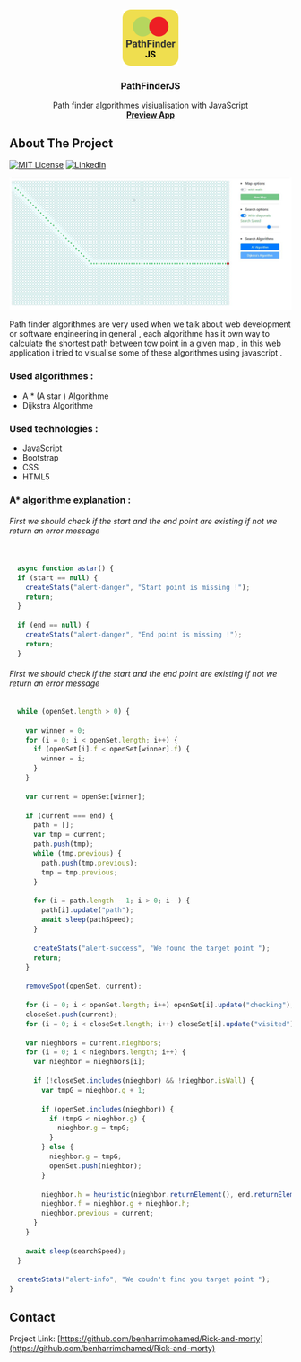 <!--
*** Thanks for checking out this README Template. If you have a suggestion that would
*** make this better, please fork the repo and create a pull request or simply open
*** an issue with the tag "enhancement".
*** Thanks again! Now go create something AMAZING! :D
-->





<!-- PROJECT SHIELDS -->
<!--
*** I'm using markdown "reference style" links for readability.
*** Reference links are enclosed in brackets [ ] instead of parentheses ( ).
*** See the bottom of this document for the declaration of the reference variables
*** for contributors-url, forks-url, etc. This is an optional, concise syntax you may use.
*** https://www.markdownguide.org/basic-syntax/#reference-style-links
-->



<!-- PROJECT LOGO -->
<br />
<p align="center">
  <a href="https://pathfinderjs.herokuapp.com/">
    <img src="images/logo.png" alt="Logo" width="100" height="100">
  </a>

  <h3 align="center">PathFinderJS</h3>

  <p align="center">
    Path finder algorithmes visiualisation with JavaScript
    <br />
  <a href="https://pathfinderjs.herokuapp.com/"><strong>Preview App</strong></a>
    <br />
  </p>
</p>




<!-- ABOUT THE PROJECT -->
## About The Project

[![MIT License][license-shield]][license-url]
[![LinkedIn][linkedin-shield]][linkedin-url]

<img src="images/screenshot_1.JPG" alt="screenshot">

<p>Path finder algorithmes are very used when we talk about web development or software engineering in general , each algorithme has it own way to calculate the shortest path between tow point in a given map , in this web application i tried to visualise some of these algorithmes using javascript .</p>

<h3>Used algorithmes :</h3>
<ul> 
  <li>A * (A star ) Algorithme </li>
  <li>Dijkstra Algorithme </li>
</ul>


<h3>Used technologies :</h3>
<ul> 
  <li>JavaScript</li>
  <li>Bootstrap </li>
  <li>CSS </li>
  <li>HTML5</li>
</ul>


<!-- LICENSE -->
<h3>A* algorithme explanation :</h3>

<h6>First we should check if the start and the end point are existing if not we return an error message </h6>

```javascript
  
  async function astar() {
  if (start == null) {
    createStats("alert-danger", "Start point is missing !");
    return;
  }

  if (end == null) {
    createStats("alert-danger", "End point is missing !");
    return;
  }
 ```

<h6>First we should check if the start and the end point are existing if not we return an error message </h6>

```javascript
  while (openSet.length > 0) {
    
    var winner = 0;
    for (i = 0; i < openSet.length; i++) {
      if (openSet[i].f < openSet[winner].f) {
        winner = i;
      }
    }

    var current = openSet[winner];

    if (current === end) {
      path = [];
      var tmp = current;
      path.push(tmp);
      while (tmp.previous) {
        path.push(tmp.previous);
        tmp = tmp.previous;
      }

      for (i = path.length - 1; i > 0; i--) {
        path[i].update("path");
        await sleep(pathSpeed);
      }

      createStats("alert-success", "We found the target point ");
      return;
    }

    removeSpot(openSet, current);

    for (i = 0; i < openSet.length; i++) openSet[i].update("checking");
    closeSet.push(current);
    for (i = 0; i < closeSet.length; i++) closeSet[i].update("visited");

    var nieghbors = current.nieghbors;
    for (i = 0; i < nieghbors.length; i++) {
      var nieghbor = nieghbors[i];

      if (!closeSet.includes(nieghbor) && !nieghbor.isWall) {
        var tmpG = nieghbor.g + 1;

        if (openSet.includes(nieghbor)) {
          if (tmpG < nieghbor.g) {
            nieghbor.g = tmpG;
          }
        } else {
          nieghbor.g = tmpG;
          openSet.push(nieghbor);
        }

        nieghbor.h = heuristic(nieghbor.returnElement(), end.returnElement());
        nieghbor.f = nieghbor.g + nieghbor.h;
        nieghbor.previous = current;
      }
    }

    await sleep(searchSpeed);
  }

  createStats("alert-info", "We coudn't find you target point ");
}
```  
  

<!-- CONTACT -->
## Contact

Project Link: [https://github.com/benharrimohamed/Rick-and-morty](https://github.com/benharrimohamed/Rick-and-morty)

[license-shield]: https://img.shields.io/github/license/othneildrew/Best-README-Template.svg?style=flat-square
[license-url]: https://github.com/othneildrew/Best-README-Template/blob/master/LICENSE.txt
[linkedin-shield]: https://img.shields.io/badge/-LinkedIn-black.svg?style=flat-square&logo=linkedin&colorB=555
[linkedin-url]: https://linkedin.com/in/mohammed-ben-harri-059734143

